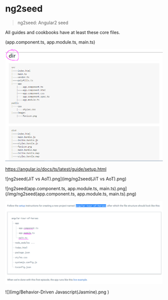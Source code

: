 # ng2seed  

> ng2seed: Angular2 seed    

All guides and cookbooks have at least these core files.   

(app.component.ts, app.module.ts, main.ts)  

![](img/webpack-dir(Angular2-App).png)

https://angular.io/docs/ts/latest/guide/setup.html

![ng2seed(JiT vs AoT).png](img/ng2seed(JiT vs AoT).png)

![ng2seed(app.component.ts, app.module.ts, main.ts).png](/img/ng2seed(app.component.ts, app.module.ts, main.ts).png)

![angular-tour-of-heroes(dir).png	](./img/angular-tour-of-heroes(dir).png	)

![](img/Behavior-Driven Javascript(Jasmine).png	)
 



